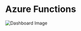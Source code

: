 # Azure Functions

![Dashboard Image](https://raw.githubusercontent.com/asheniam/azure-grafana-dashboard-templates/master/microsoft-web-sites-kind-functionapp/overview/dashboard.png)
